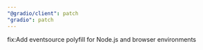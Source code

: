 ```yaml
---
"@gradio/client": patch
"gradio": patch
---
```


fix:Add eventsource polyfill for Node.js and browser environments
